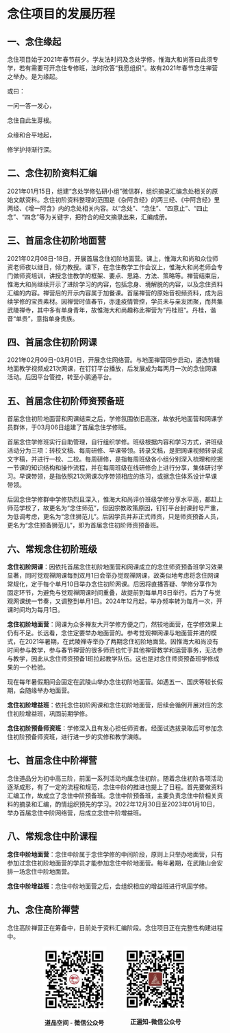 # 念住项目的发展历程

## 一、念住缘起
念住项目始于2021年春节前夕。学友法时问及念处学修，惟海大和尚答曰此须专学，若有需要可开念住专修班，法时欣答“我愿组织”。故有2021年春节念住禅营之举办。是为缘起。

或曰：

一问一答一发心，

念住自此生芽根。

众缘和合平地起，

修学护持渐行深。

## 二、念住初阶资料汇编
2021年01月15日，组建“念处学修弘研小组”微信群，组织摘录汇编念处相关的原始文献资料。念住初阶资料整理的范围是《杂阿含经》的两三经、《中阿含经》里两经、《增一阿含》内的念处相关内容。以“念处”、“念住”、“四意止”、“四止念”、“四念”等为关键字，把符合的经文摘录出来，汇编成册。

## 三、首届念住初阶地面营
2021年02月08日-18日，开展首届念住初阶地面营。课上，惟海大和尚和众位师资老师夜以继日，倾力教授。课下，在念住教学工作会议上，惟海大和尚老师会专门做师资培训，讲授念住教学的框架、要点、思路、方法、策略等。禅营结束后，惟海大和尚继续开示了进阶学习的内容，包括念身、境解脱的内容，以及念住资料汇编的内容。禅营后的开示内容属于加餐课。首届禅营的原始音视频资料，成为后续学修的宝贵素材。因禅营时值春节，亦逢疫情管控，学员未与亲友团聚，而共集武陵禅寺，其中多有单身青年，故惟海大和尚趣称此禅营为“丹桂班”。丹桂，谐音“单贵”，意指单身贵族。

## 四、首届念住初阶网课
2021年02月09日-03月01日，开展念住网络营。与地面禅营同步启动，遴选剪辑地面教学视频成21次网课，在钉钉平台播放，后发展成为每两月一次的念住网课活动。后因平台管控，转至小鹅通平台。

## 五、首届念住初阶师资预备班
首届念住初阶地面营和网课结束之后，学修氛围依旧高涨，故依托地面营和网课学员群体，于03月06日组建了首届念住学修班。

首届念住学修班实行自助管理，自行组织学修。班级根据内容和学习方式，讲班级活动分为三项：转校文稿、每周研修、早课带领。转录文稿，是把网课视频转录成文字稿，并进行一校、二校。每周研修，是指每周班级各小组分别深入梳理和挖掘一节课的知识结构和操作流程，并在每周班级在线研修会上进行分享，集体研讨学习。早课带领，是指依照21次网课次序带领相应的练习，或据念住体系设计早课带领。

后因念住学修群中学修热烈且深入，惟海大和尚评价班级学修分享水平高，都赶上师范学校了，故更名为“念住师范”，但因宗教政策原因，钉钉平台封课封号严重，为低调考虑，更名为“念住狮范儿”。后因学员并非正式师资，只是师资预备人员，更名为“念住预备狮范儿”，即为首届念住初阶师资预备班。

## 六、常规念住初阶班级
**念住初阶网课**：因依托首届念住初阶地面营和网课成立的念住师资预备班学习效果显著，同时觉观禅网课每到双月1日会举办觉观禅网课，故类似地考虑将念住网课常规化，定于每个单月10日举办念住初阶网课。后因将直播答疑、学修分享作为固定环节，为避免与觉观禅网课时间重叠，故提前到每单月8日举行。后为了与觉观网课统一节奏，又调整到单月1日。2024年12月起，举办频率转为每月一次，开课时间均为每月1日。

**念住初阶地面营**：网课为众多禅友大开学修方便之门，然较地面营，在学修效果上仍有不足。长远看，念住定要举办地面营的。参考觉观禅网课与地面营并进的模式，在2021年暑期，在武陵禅寺举办了两期念住初阶地面营。因惟海大和尚没有时间参与教学，参与春节禅营的很多师资也忙于其他禅营教学和运营事务，无法参与教学，因此从念住师资预备1班拉起教学队伍。这也是对念住师资预备班学修成果的一个检验。

现在每年暑假期间会固定在武陵山举办念住初阶地面营。如遇五一、国庆等较长假期，会随缘举办地面营。

**念住初阶增益班**：依托念住初阶网课和念住初阶地面营，后续会循例开展对应的念住初阶增益班，巩固前期学修。

**念住初阶预备师资班**：学修深入且有发心担任师资者。经面试选拔录取后可参加念住初阶预备师资班，进行进一步的实修和教学演练。

## 七、首届念住中阶禅营
念住道品分为初中高三阶，前面一系列活动均属念住初阶。随着念住初阶各项活动逐渐成形，有了一定的流程和规范，念住中阶的推进也提上了日程。首先要做资料汇编工作，故成立了念住中阶预备班。念住中阶预备班，主要负责念住中阶相关资料的摘录和汇编，酌情组织预先的学习。2022年12月30日至2023年01月10日，举办首届念住中阶网络营，后成立念住中阶增益班。

## 八、常规念住中阶课程
**念住中阶地面营**：念住中阶属于念住学修的中间阶段，原则上只举办地面营，只有参加过念住初阶地面营的学员才能参加念住中阶地面营。每年暑期，在武陵山会安排一场念住中阶地面营。

**念住中阶增益班**：念住中阶地面营之后，会组织相应的增益班进行巩固学修。

## 九、念住高阶禅营
念住高阶禅营正在筹备中，目前处于资料汇编阶段。念住项目正在完整性构建进程中。

<div style="display: flex; gap: 40px; justify-content: center;">
  <div style="display: flex; flex-direction: column; align-items: center">
    <img src="./about/道品空间-微信公众号.png" alt="道品空间-微信公众号" style="max-width: 150px">
    <p><b>道品空间 - 微信公众号</b></p>
  </div>
  
  <div style="display: flex; flex-direction: column; align-items: center">
    <img src="./about/正遍知-微信公众号.png" alt="正遍知-微信公众号" style="max-width: 150px">
    <p><b>正遍知-微信公众号</b></p>
  </div>
</div>